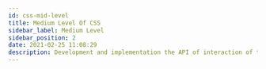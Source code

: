 ```yaml
---
id: css-mid-level
title: Medium Level Of CSS
sidebar_label: Medium Level
sidebar_position: 2
date: 2021-02-25 11:08:29
description: Development and implementation the API of interaction of two sites 
---
```


